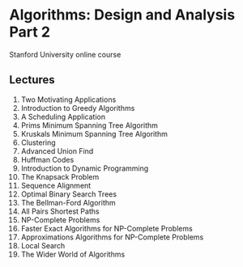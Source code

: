 # Algorithms: Design and Analysis Part 2
Stanford University online course

## Lectures
1. Two Motivating Applications
2. Introduction to Greedy Algorithms
3. A Scheduling Application
4. Prims Minimum Spanning Tree Algorithm
5. Kruskals Minimum Spanning Tree Algorithm
6. Clustering
7. Advanced Union Find
8. Huffman Codes
9. Introduction to Dynamic Programming
10. The Knapsack Problem
11. Sequence Alignment
12. Optimal Binary Search Trees
13. The Bellman-Ford Algorithm
14. All Pairs Shortest Paths
15. NP-Complete Problems
16. Faster Exact Algorithms for NP-Complete Problems
17. Approximations Algorithms for NP-Complete Problems
18. Local Search
19. The Wider World of Algorithms